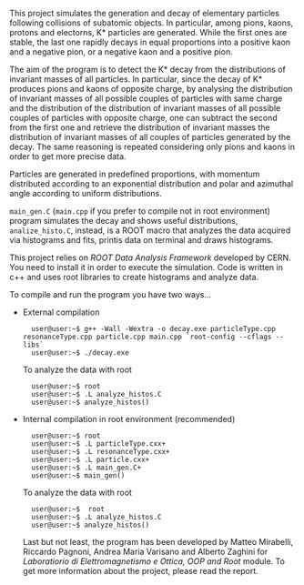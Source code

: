 This project simulates the generation and decay of elementary particles following collisions of subatomic objects.
In particular, among pions, kaons, protons and electorns, K* particles are generated. While the first ones are stable, 
the last one rapidly decays in equal proportions into a positive kaon and a negative pion, or a negative kaon and a positive pion.

The aim of the program is to detect the K* decay from the distributions of invariant masses of all particles. 
In particular, since the decay of K* produces pions and kaons of opposite charge, by analysing the distribution of invariant masses 
of all possible couples of particles with same charge and the distribution of the distribution of invariant masses of all possible couples 
of particles with opposite charge, one can subtract the second from the first one and retrieve the distribution of invariant masses 
the distribution of invariant masses of all couples of particles generated  by the decay.
The same reasoning is repeated considering only pions and kaons in order to get more precise data.

Particles are generated in predefined proportions, with momentum distributed according to an exponential distribution and polar and azimuthal angle
according to uniform distributions. 

`main_gen.C` (`main.cpp` if you prefer to compile not in root environment) program simulates the decay and shows useful distributions, `analize_histo.C`, 
instead, is a ROOT macro that analyzes the data acquired via histograms and fits, printis data on terminal and draws histograms.

This project relies on _ROOT Data Analysis Framework_ developed by CERN. You need to install it in order to execute the simulation.
Code is written in c++ and uses root libraries to create histograms and analyze data.

To compile and run the program you have two ways...

* External compilation
  ```console
    user@user:~$ g++ -Wall -Wextra -o decay.exe particleType.cpp resonanceType.cpp particle.cpp main.cpp `root-config --cflags --libs`
    user@user:~$ ./decay.exe
  ```

  To analyze the data with root
  ```console
    user@user:~$ root
    user@user:~$ .L analyze_histos.C
    user@user:~$ analyze_histos()
  ```

* Internal compilation in root environment (recommended)
  ```console
    user@user:~$ root
    user@user:~$ .L particleType.cxx+
    user@user:~$ .L resonanceType.cxx+
    user@user:~$ .L particle.cxx+
    user@user:~$ .L main_gen.C+
    user@user:~$ main_gen()
  ```

  To analyze the data with root
  ```console
    user@user:~$  root 
    user@user:~$ .L analyze_histos.C 
    user@user:~$ analyze_histos() 
  ```

  Last but not least, the program has been developed by Matteo Mirabelli, Riccardo Pagnoni, Andrea Maria Varisano and
  Alberto Zaghini for _Laboratiorio di Elettromagnetismo e Ottica, OOP and Root_ module.
  To get more information about the project, please read the report.

